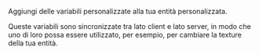 Aggiungi delle variabili personalizzate alla tua entità personalizzata.

Queste variabili sono sincronizzate tra lato client e lato server,
in modo che uno di loro possa essere utilizzato, per esempio, per cambiare la texture della tua entità.
